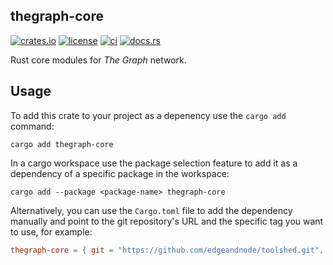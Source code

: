 thegraph-core
-------------

[![crates.io](https://img.shields.io/crates/v/thegraph-core)](https://crates.io/crates/thegraph-core)
[![license](https://img.shields.io/badge/License-MIT-blue.svg)](../LICENSE)
[![ci](https://github.com/edgeandnode/toolshed/actions/workflows/ci.yml/badge.svg)](https://github.com/edgeandnode/toolshed/actions/workflows/ci.yml)
[![docs.rs](https://img.shields.io/docsrs/thegraph-core)](https://docs.rs/thegraph-core)

Rust core modules for _The Graph_ network.

## Usage

To add this crate to your project as a depenency use the `cargo add` command:

```shell
cargo add thegraph-core
```

In a cargo workspace use the package selection feature to add it as a dependency
of a specific package in the workspace:

```shell
cargo add --package <package-name> thegraph-core 
```

Alternatively, you can use the `Cargo.toml` file to add the dependency manually
and point to the git repository's URL and the specific tag you want to use,
for example:

```toml
thegraph-core = { git = "https://github.com/edgeandnode/toolshed.git", tag = "thegraph-core-vX.Y.Z" }
```
